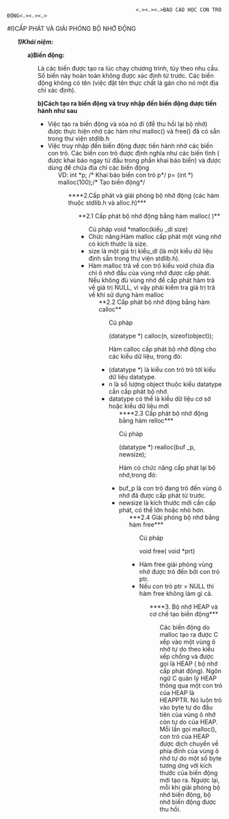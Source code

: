                                               <.><.><.>BÁO CÁO HỌC CON TRỎ ĐỘNG<.><.><.>
#I)CẤP PHÁT VÀ GIẢI PHÓNG BỘ NHỚ ĐỘNG<ul/>
***1)Khái niệm:***<ul/>
**a)Biến động:**<ul/>
 Là các biến được tạo ra lúc chạy chương trình, tùy theo nhu cầu.
 Số biến này hoàn toàn không được xác định từ trước.
 Các biến động không có tên (việc đặt tên thực chất là gán cho nó một địa chỉ xác định).
 
**b)Cách tạo ra biến động và truy nhập đến biến động được tiến hành như sau**<ul/>
<li>Việc tạo ra biến động và xóa nó đi (để thu hồi lại bộ nhớ) được thực hiện nhờ các hàm như malloc() và free() đã có sẵn trong thư viện stdlib.h
<li>Việc truy nhập đến biến động được tiến hành nhờ các biến con trỏ. Các biến con trỏ được định nghĩa như các biến tĩnh ( được khai báo ngay từ đầu trong phần khai báo biến) và được dùng để chứa địa chỉ các biến động
<ul/> VD:
int *p; /* Khai báo biến con trỏ p*/
			p= (int *) malloc(100);/* Tạo biến động*/
<ul/>****2.Cấp phát và giải phóng bộ nhớ động (các hàm thuộc stdlib.h và alloc.h)***
<ul/>**2.1 Cấp phát bộ nhớ động bằng hàm malloc( )**
<ul/>Cú pháp	void *malloc(kiểu _dl   size)
<li>Chức năng:Hàm malloc cấp phát một vùng nhớ có kích thước là size.
<li>size là một giá trị kiểu_dl (là một kiểu dữ liệu định sẵn trong thư viện stdlib.h).
<li>Hàm malloc trả về con trỏ kiểu void chứa địa chỉ ô nhớ đầu của vùng nhớ được cấp phát. Nếu không đủ vùng nhớ để cấp phát hàm trả về giá trị NULL, vì vậy phải kiểm tra giá trị trả về khi sử dụng hàm malloc
<ul/>**2.2 Cấp phát bộ nhớ động bằng hàm calloc**
<ul/>Cú pháp

(datatype *) calloc(n, sizeof(object));

Hàm calloc cấp phát bộ nhớ động cho các kiểu dữ liệu,
trong đó: 
<li>(datatype *) là kiểu con trỏ trỏ tới kiểu dữ liệu datatype.
<li>n là số lượng object thuộc kiểu datatype cần cấp phát bộ nhớ.
<li>datatype có thể là kiểu dữ liệu cơ sở hoặc kiểu dữ liệu mới
<ul/>****2.3 Cấp phát bộ nhớ động bằng hàm relloc***

Cú pháp

(datatype *) realloc(buf _p, newsize);

Hàm có chức năng cấp phát lại bộ nhớ,trong đó:
<li>buf_p là con trỏ đang trỏ đến vùng ô nhớ đã được cấp phát từ trước.
<li>newsize là kích thước mới cần cấp phát, có thể lớn hoặc nhỏ hơn.
<ul/>***2.4 Giải phóng bộ nhớ bằng hàm free***
<ul/>Cú pháp

void free( void *prt)
	<li>Hàm free giải phóng vùng nhớ được trỏ đến bởi con trỏ ptr. 
	<li>Nếu con trỏ ptr = NULL thì hàm free không làm gì cả.
<ul/>****3. Bộ nhớ HEAP và cơ chế tạo biến động***
<ul/>Các biến động do malloc tạo ra được C xếp vào một vùng ô nhớ tự do theo kiểu xếp chồng và được gọi là HEAP ( bộ nhớ cấp phát động). Ngôn ngữ C quản lý HEAP thông qua một con trỏ của HEAP là HEAPPTR. Nó luôn trỏ vào byte tự do đầu tiên của vùng ô nhớ còn tự do của HEAP. Mỗi lần gọi malloc(), con trỏ của HEAP được dịch chuyển về phía đỉnh của vùng ô nhớ tự do một số byte tương ứng với kích thước của biến động mới tạo ra. 
Ngược lại, mỗi khi giải phóng bộ nhớ biến động, bộ nhớ biến động được thu hồi.






